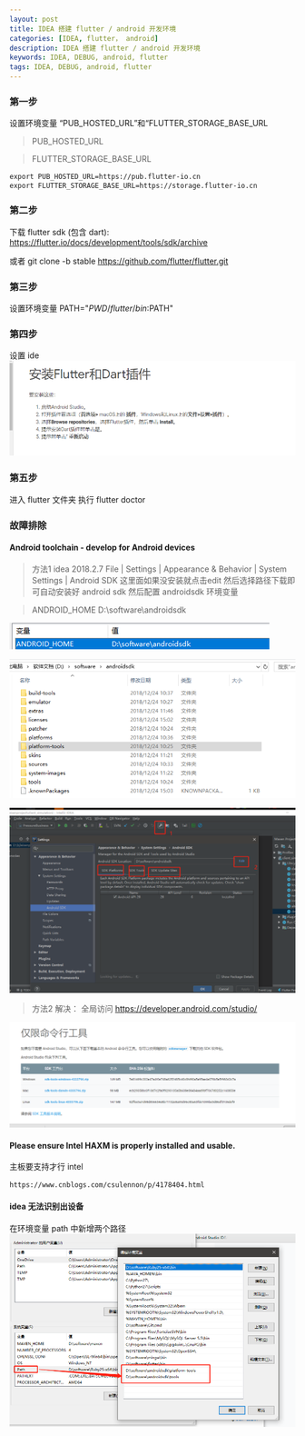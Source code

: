 ```yaml
---
layout: post
title: IDEA 搭建 flutter / android 开发环境
categories: [IDEA, flutter， android]
description: IDEA 搭建 flutter / android 开发环境
keywords: IDEA, DEBUG, android, flutter
tags: IDEA, DEBUG, android, flutter
---
```

### 第一步
设置环境变量 “PUB_HOSTED_URL”和“FLUTTER_STORAGE_BASE_URL

>PUB_HOSTED_URL

>FLUTTER_STORAGE_BASE_URL

```
export PUB_HOSTED_URL=https://pub.flutter-io.cn
export FLUTTER_STORAGE_BASE_URL=https://storage.flutter-io.cn
```

### 第二步

下载 flutter sdk (包含 dart):
	https://flutter.io/docs/development/tools/sdk/archive

或者
	git clone -b stable https://github.com/flutter/flutter.git

### 第三步
设置环境变量 PATH="$PWD/flutter/bin:$PATH"

### 第四步
设置 ide
![证书概览](/images/post/201812/9.png)


### 第五步  
  进入 flutter 文件夹 执行 flutter doctor

### 故障排除

#### Android toolchain - develop for Android devices

>方法1 idea 2018.2.7
File | Settings | Appearance & Behavior | System Settings | Android SDK
这里面如果没安装就点击edit 然后选择路径下载即可自动安装好 android sdk
然后配置 androidsdk 环境变量

>ANDROID_HOME  D:\software\androidsdk

![证书概览](/images/post/201812/10.png)

![证书概览](/images/post/201812/11.png)

![证书概览](/images/post/201812/12.png)

>方法2 	解决：
			全局访问 https://developer.android.com/studio/

![证书概览](/images/post/201812/13.png)


#### Please ensure Intel HAXM is properly installed and usable.

主板要支持才行 intel

```
https://www.cnblogs.com/csulennon/p/4178404.html
```

#### idea 无法识别出设备

在环境变量 path 中新增两个路径
![证书概览](/images/post/201812/14.png)
